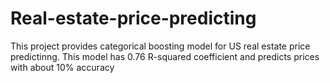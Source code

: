 # Real-estate-price-predicting
This project provides categorical boosting model for US real estate price predictinng. This model has 0.76 R-squared coefficient and predicts prices with about 10% accuracy
